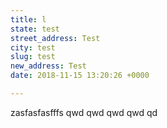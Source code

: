 ```yaml
---
title: l
state: test
street_address: Test
city: test
slug: test
new_address: Test
date: 2018-11-15 13:20:26 +0000

---
```

zasfasfasfffs qwd qwd qwd qwd qd
